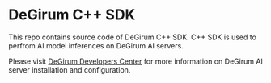 # DeGirum C++ SDK

This repo contains source code of DeGirum C++ SDK.
C++ SDK is used to perfrom AI model inferences on DeGirum AI servers.

Please visit [DeGirum Developers Center](https://degirum.github.io/) for more information on DeGirum AI server installation and configuration.
